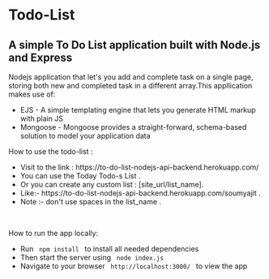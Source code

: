 # Todo-List

<h2> A simple To Do List application built with Node.js and Express</h2>

Nodejs application that let's you add and complete task on a single page, storing both new and completed task in a different array.This appllication makes use of:

<ul>
 <li>EJS - A simple templating engine that lets you generate HTML markup with plain JS</li>
 <li>Mongoose - Mongoose provides a straight-forward, schema-based solution to model your application data</li>
</ul>
 
<p>How to use the todo-list :<p>

<ul>
  <li>Visit to the link : https://to-do-list-nodejs-api-backend.herokuapp.com/ </li>
  <li>You can use the Today Todo-s List .</li>
  <li>Or you can create any custom list : [site_url/list_name].</li>
 <li>Like:- https://to-do-list-nodejs-api-backend.herokuapp.com/soumyajit .</li>
  <li>Note :- don't use spaces in the list_name .</li>
</ul>
<br>
<p> How to run the app locally: </p>

<ul>
<li> Run <code> npm install </code> to install all needed dependencies </li>

<li> Then start the server using <code> node index.js </code> </li>

<li> Navigate to your browser <code> http://localhost:3000/ </code> to view the app </li>
</ul>
